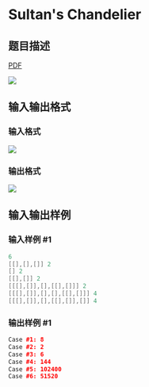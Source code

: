 # Sultan&#039;s Chandelier

## 题目描述

[problemUrl]: https://uva.onlinejudge.org/index.php?option=com_onlinejudge&Itemid=8&category=27&page=show_problem&problem=2535

[PDF](https://uva.onlinejudge.org/external/115/p11540.pdf)

![](https://cdn.luogu.com.cn/upload/vjudge_pic/UVA11540/cf226fc3135db3f9fc9b564fdfbd4359d13a2299.png)

## 输入输出格式

### 输入格式

![](https://cdn.luogu.com.cn/upload/vjudge_pic/UVA11540/1f0f4569d5168589518baa1d7dd663aaac566c23.png)

### 输出格式

![](https://cdn.luogu.com.cn/upload/vjudge_pic/UVA11540/398fb02b3cba32a07f15b5564a7ec57b2e92ad19.png)

## 输入输出样例

### 输入样例 #1

```cpp
6
[[],[],[]] 2
[] 2
[[],[]] 2
[[[],[]],[],[[],[]]] 2
[[[],[]],[],[],[[],[]]] 4
[[[],[]],[],[[],[]],[]] 4
```


### 输出样例 #1

```cpp
Case #1: 8
Case #2: 2
Case #3: 6
Case #4: 144
Case #5: 102400
Case #6: 51520
```



